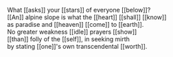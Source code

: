 What [[asks]] your [[stars]] of everyone [[below]]?  
[[An]] alpine slope is what the [[heart]] [[shall]] [[know]]  
as paradise and [[heaven]] [[come]] to [[earth]].  
No greater weakness [[idle]] prayers [[show]]  
[[than]] folly of the [[self]], in seeking mirth  
by stating [[one]]'s own transcendental [[worth]].
